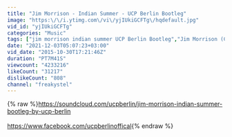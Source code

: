 ```yaml
---
title: "Jim Morrison - Indian Summer - UCP Berlin Bootleg"
image: "https:\/\/i.ytimg.com\/vi\/yjIUkiGCFTg\/hqdefault.jpg"
vid_id: "yjIUkiGCFTg"
categories: "Music"
tags: ["jim morrison indian summer UCP Berlin Bootleg","Jim Morrison (Celebrity)","The Doors (Musical Group)"]
date: "2021-12-03T05:07:23+03:00"
vid_date: "2015-10-30T17:21:46Z"
duration: "PT7M41S"
viewcount: "4233216"
likeCount: "31217"
dislikeCount: "808"
channel: "freakystel"
---
```

{% raw %}<a rel="nofollow" target="blank" href="https://soundcloud.com/ucpberlin/jim-morrison-indian-summer-bootleg-by-ucp-berlin">https://soundcloud.com/ucpberlin/jim-morrison-indian-summer-bootleg-by-ucp-berlin</a><br /><br /><a rel="nofollow" target="blank" href="https://www.facebook.com/ucpberlinoffical">https://www.facebook.com/ucpberlinoffical</a>{% endraw %}

